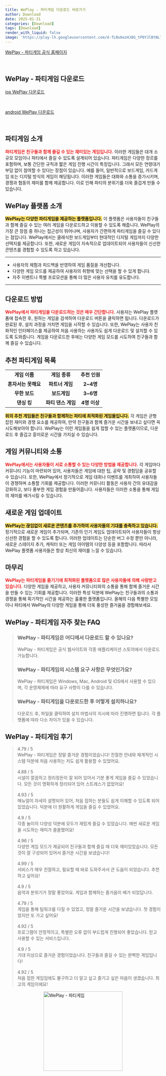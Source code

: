 ```yaml
---
title: WePlay - 파티게임 다운로드 바로가기
author: Download
date: 2025-01-31
categories: [Download]
tags: [Download]
render_with_liquid: false
image: 'https://play-lh.googleusercontent.com/d-fLNv6ezHJ8G_tP0YJlBtNL7NPnT_LYDoU5N432Uo-1YDc_mllFkSPbbr31chqgw7-g=s256-rw'
---
```

<p><a class='click-button' title='WePlay - 파티게임' href='https://weplayapp.com/' rel='nofollow'>WePlay - 파티게임 공식 홈페이지</a></p><br>
<h2 id='WePlay - 파티게임_다운로드'>WePlay - 파티게임 다운로드</h2>
<p><a class="click-button ios" title="WePlay 다운로드" href="https://apps.apple.com/kr/app/weplay-%ED%8C%8C%ED%8B%B0%EA%B2%8C%EC%9E%84/id1619262637" rel="nofollow">ios WePlay 다운로드</a></p><br>
<p><a class="click-button android" title="WePlay 다운로드" href="https://play.google.comhttps://play.google.com/store/apps/details?id=com.wejoy.weplay.kr" rel="nofollow">android WePlay 다운로드</a></p><br>


<h2 id='파티게임 소개'>파티게임 소개</h2>

<p><b><span style="color: #ee2323;">파티게임은 친구들과 함께 즐길 수 있는 재미있는 게임입니다.</span></b> 이러한 게임들은 대개 소규모 모임이나 파티에서 즐길 수 있도록 설계되어 있습니다. 파티게임은 다양한 장르를 포함하며, 보통 간단한 규칙과 짧은 게임 진행 시간이 특징입니다. 그래서 모든 연령대가 부담 없이 참여할 수 있다는 장점이 있습니다. 예를 들어, 일반적으로 보드게임, 카드게임 또는 디지털 방식의 게임이 해당됩니다. 이러한 게임들은 대화와 소통을 증가시키며, 경쟁과 협동의 재미를 함께 제공합니다. 이로 인해 파티의 분위기를 더욱 즐겁게 만들 수 있습니다.</p>

<h2 id='WePlay 플랫폼 소개'>WePlay 플랫폼 소개</h2>

<p><b><span style="background-color: #ffe066;">WePlay는 다양한 파티게임을 제공하는 플랫폼입니다.</span></b> 이 플랫폼은 사용자들이 친구들과 함께 즐길 수 있는 여러 게임을 다운로드하고 이용할 수 있도록 해줍니다. WePlay의 가장 큰 장점 중 하나는 접근성이 뛰어나며, 사용자가 간편하게 파티게임을 즐길 수 있다는 점입니다. WePlay에서는 클래식한 보드게임부터 현대적인 디지털 게임까지 다양한 선택지를 제공합니다. 또한, 새로운 게임이 지속적으로 업데이트되어 사용자들이 신선한 콘텐츠를 경험할 수 있도록 하고 있습니다.</p>

<hr />

<ul>
    <li>사용자의 체험과 피드백을 반영하여 게임 품질을 개선합니다.</li>
    <li>다양한 게임 모드를 제공하여 사용자의 취향에 맞는 선택을 할 수 있게 합니다.</li>
    <li>자주 이벤트나 특별 프로모션을 통해 더 많은 사용자 유치를 유도합니다.</li>
</ul>

<hr />

<h2 id='다운로드 방법'>다운로드 방법</h2>

<p><b><span style="color: #ee2323;">WePlay에서 파티게임을 다운로드하는 것은 매우 간단합니다.</span></b> 사용자는 WePlay 플랫폼에 접속한 후, 원하는 게임을 검색하여 다운로드 버튼을 클릭하면 됩니다. 다운로드가 완료된 후, 설치 과정을 거치면 게임을 시작할 수 있습니다. 또한, WePlay는 사용자 친화적인 인터페이스를 제공하여 처음 사용하는 사용자도 쉽게 다운로드 및 설치할 수 있도록 도와줍니다. 게임을 다운로드한 후에는 다양한 게임 모드를 시도하여 친구들과 함께 즐길 수 있습니다.</p>

<h2 id='추천 파티게임 목록'>추천 파티게임 목록</h2>

<table>
    <tr>
        <td style="text-align: center; height: 17px;"><b>게임 이름</b></td>
        <td style="text-align: center; height: 17px;"><b>게임 종류</b></td>
        <td style="text-align: center; height: 17px;"><b>추천 인원</b></td>
    </tr>
    <tr>
        <td style="text-align: center; height: 17px;"><b>혼자서는 못해요</b></td>
        <td style="text-align: center; height: 17px;"><b>파트너 게임</b></td>
        <td style="text-align: center; height: 17px;"><b>2~4명</b></td>
    </tr>
    <tr>
        <td style="text-align: center; height: 17px;"><b>무한 보드</b></td>
        <td style="text-align: center; height: 17px;"><b>보드게임</b></td>
        <td style="text-align: center; height: 17px;"><b>3~6명</b></td>
    </tr>
    <tr>
        <td style="text-align: center; height: 17px;"><b>댄싱 킹</b></td>
        <td style="text-align: center; height: 17px;"><b>파티 댄스 게임</b></td>
        <td style="text-align: center; height: 17px;"><b>4명 이상</b></td>
    </tr>
</table>

<p><b><span style="background-color: #ffe066;">위의 추천 게임들은 친구들과 함께하는 파티에 최적화된 게임들입니다.</span></b> 각 게임은 균형 잡힌 재미와 경쟁 요소를 제공하여, 만약 친구들과 함께 즐거운 시간을 보내고 싶다면 꼭 시도해보아야 합니다. WePlay는 이런 게임들을 쉽게 접할 수 있는 플랫폼이므로, 다운로드 후 즐겁고 흥미로운 시간을 가지실 수 있습니다.</p>

<h2 id='게임 커뮤니티와 소통'>게임 커뮤니티와 소통</h2>

<p><b><span style="color: #ee2323;">WePlay에서는 사용자들이 서로 소통할 수 있는 다양한 방법을 제공합니다.</span></b> 각 게임마다 커뮤니티 기능이 마련되어 있어, 사용자들은 게임에 대한 팁, 공략 및 경험담을 공유할 수 있습니다. 또한, WePlay에서 정기적으로 게임 대회나 이벤트를 개최하여 사용자들이 경쟁하며 소통할 기회를 제공합니다. 이러한 커뮤니티 활동은 사용자 간의 유대감을 강화하고, 보다 풍부한 게임 경험을 만들어줍니다. 사용자들은 이러한 소통을 통해 게임의 재미를 배가시킬 수 있습니다.</p>

<h2 id='새로운 게임 업데이트'>새로운 게임 업데이트</h2>

<p><b><span style="background-color: #ffe066;">WePlay는 끊임없이 새로운 콘텐츠를 추가하여 사용자들의 기대를 충족하고 있습니다.</span></b> 정기적으로 새로운 게임이 추가되며, 기존의 인기 게임도 업데이트되어 사용자들이 항상 신선한 경험을 할 수 있도록 합니다. 이러한 업데이트는 단순한 버그 수정 뿐만 아니라, 새로운 스테이지 추가, 캐릭터 또는 게임 아이템의 다양성 등을 포함합니다. 따라서 WePlay 플랫폼 사용자들은 항상 최신의 재미를 느낄 수 있습니다.</p>

<h2 id='마무리'>마무리</h2>

<p><b><span style="color: #ee2323;">WePlay는 파티게임을 즐기기에 최적화된 플랫폼으로 많은 사용자들에 의해 사랑받고 있습니다.</span></b> 다양한 게임을 제공하고, 사용자 커뮤니티와의 소통을 통해 함께 즐거운 시간을 만들 수 있는 기회를 제공합니다. 이러한 특성 덕분에 WePlay는 친구들과의 소통과 경쟁을 통해 획기적인 시간을 제공하는 훌륭한 플랫폼입니다. 올해의 다음 특별한 모임이나 파티에서 WePlay의 다양한 게임을 통해 더욱 풍성한 즐거움을 경험해보세요.</p>


<h2 id='WePlay - 파티게임_자주_찾는_FAQ'>WePlay - 파티게임 자주 찾는 FAQ</h2>
<div itemscope="" itemtype="https://schema.org/FAQPage"> <blockquote> <div itemscope="" itemprop="mainEntity" itemtype="https://schema.org/Question"> <h3 itemprop="name">WePlay - 파티게임은 어디에서 다운로드 할 수 있나요?</h3> <div itemscope="" itemprop="acceptedAnswer" itemtype="https://schema.org/Answer"> <span itemprop="text"> <p>WePlay - 파티게임은 공식 웹사이트와 각종 애플리케이션 스토어에서 다운로드 가능합니다.</p> </span> </div> </div> <div itemscope="" itemprop="mainEntity" itemtype="https://schema.org/Question"> <h3 itemprop="name">WePlay - 파티게임의 시스템 요구 사항은 무엇인가요?</h3> <div itemscope="" itemprop="acceptedAnswer" itemtype="https://schema.org/Answer"> <span itemprop="text"> <p>WePlay - 파티게임은 Windows, Mac, Android 및 iOS에서 사용할 수 있으며, 각 운영체제에 따라 요구 사항이 다를 수 있습니다.</p> </span> </div> </div> <div itemscope="" itemprop="mainEntity" itemtype="https://schema.org/Question"> <h3 itemprop="name">WePlay - 파티게임을 다운로드한 후 어떻게 설치하나요?</h3> <div itemscope="" itemprop="acceptedAnswer" itemtype="https://schema.org/Answer"> <span itemprop="text"> <p>다운로드 후, 파일을 클릭하여 설치 마법사의 지시에 따라 진행하면 됩니다. 각 플랫폼에 따라 다소 차이가 있을 수 있습니다.</p> </span> </div> </div> </blockquote> </div>
<h2 id='WePlay - 파티게임_후기'>WePlay - 파티게임 후기</h2>
<div itemscope itemtype="https://schema.org/Product">
  <blockquote>
  <div itemprop="review" itemscope itemtype="https://schema.org/Review">
      <div itemprop="reviewRating" itemscope itemtype="https://schema.org/Rating"> <span itemprop="ratingValue">4.79</span> / <span itemprop="bestRating">5</span> </div>
      <span itemprop="reviewBody">WePlay - 파티게임은 정말 즐거운 경험이었습니다! 친절한 안내와 체계적인 시스템 덕분에 처음 사용하는 저도 쉽게 활용할 수 있었어요.</span>
  </div>
  <br>
  <div itemprop="review" itemscope itemtype="https://schema.org/Review">
      <div itemprop="reviewRating" itemscope itemtype="https://schema.org/Rating"> <span itemprop="ratingValue">4.88</span> / <span itemprop="bestRating">5</span> </div>
      <span itemprop="reviewBody">시설이 깔끔하고 정리정돈이 잘 되어 있어서 기분 좋게 게임을 즐길 수 있었습니다. 모든 것이 명확하게 정리되어 있어 스트레스가 없었어요!</span>
  </div>
  <br>
  <div itemprop="review" itemscope itemtype="https://schema.org/Review">
      <div itemprop="reviewRating" itemscope itemtype="https://schema.org/Rating"> <span itemprop="ratingValue">4.93</span> / <span itemprop="bestRating">5</span> </div>
      <span itemprop="reviewBody">매뉴얼이 자세히 설명되어 있어, 처음 접하는 분들도 쉽게 이해할 수 있도록 되어 있었습니다. 덕분에 더 원활하게 게임을 즐길 수 있었어요.</span>
  </div>
  <br>
  <div itemprop="review" itemscope itemtype="https://schema.org/Review">
      <div itemprop="reviewRating" itemscope itemtype="https://schema.org/Rating"> <span itemprop="ratingValue">4.9</span> / <span itemprop="bestRating">5</span> </div>
      <span itemprop="reviewBody">각종 놀이의 다양성 덕분에 모두가 재밌게 즐길 수 있었습니다. 매번 새로운 게임을 시도하는 재미가 쏠쏠했어요!</span>
  </div>
  <br>
  <div itemprop="review" itemscope itemtype="https://schema.org/Review">
      <div itemprop="reviewRating" itemscope itemtype="https://schema.org/Rating"> <span itemprop="ratingValue">4.96</span> / <span itemprop="bestRating">5</span> </div>
      <span itemprop="reviewBody">다양한 게임 모드가 제공되어 친구들과 함께 즐길 때 더욱 재미있었습니다. 모든 것이 잘 구성되어 있어서 즐거운 시간을 보냈습니다!</span>
  </div>
  <br>
  <div itemprop="review" itemscope itemtype="https://schema.org/Review">
      <div itemprop="reviewRating" itemscope itemtype="https://schema.org/Rating"> <span itemprop="ratingValue">4.99</span> / <span itemprop="bestRating">5</span> </div>
      <span itemprop="reviewBody">서비스가 매우 친절하고, 필요할 때 바로 도와주셔서 큰 도움이 되었습니다. 추천하고 싶어요!</span>
  </div>
  <br>
  <div itemprop="review" itemscope itemtype="https://schema.org/Review">
      <div itemprop="reviewRating" itemscope itemtype="https://schema.org/Rating"> <span itemprop="ratingValue">4.9</span> / <span itemprop="bestRating">5</span> </div>
      <span itemprop="reviewBody">음악과 분위기가 정말 좋았어요. 게임과 함께하는 즐거움이 배가 되었답니다.</span>
  </div>
  <br>
  <div itemprop="review" itemscope itemtype="https://schema.org/Review">
      <div itemprop="reviewRating" itemscope itemtype="https://schema.org/Rating"> <span itemprop="ratingValue">4.79</span> / <span itemprop="bestRating">5</span> </div>
      <span itemprop="reviewBody">게임을 통해 팀워크를 다질 수 있었고, 정말 즐거운 시간을 보냈습니다. 첫 경험이었지만 또 가고 싶어요!</span>
  </div>
  <br>
  <div itemprop="review" itemscope itemtype="https://schema.org/Review">
      <div itemprop="reviewRating" itemscope itemtype="https://schema.org/Rating"> <span itemprop="ratingValue">4.92</span> / <span itemprop="bestRating">5</span> </div>
      <span itemprop="reviewBody">프로그램이 안정적이고, 특별한 오류 없이 부드럽게 진행되어 좋았습니다. 믿고 사용할 수 있는 서비스입니다.</span>
  </div>
  <br>
  <div itemprop="review" itemscope itemtype="https://schema.org/Review">
      <div itemprop="reviewRating" itemscope itemtype="https://schema.org/Rating"> <span itemprop="ratingValue">4.9</span> / <span itemprop="bestRating">5</span> </div>
      <span itemprop="reviewBody">기대 이상으로 즐거운 경험이었습니다. 친구들과 즐길 수 있는 완벽한 게임입니다!</span>
  </div>
  <br>
  <div itemprop="review" itemscope itemtype="https://schema.org/Review">
      <div itemprop="reviewRating" itemscope itemtype="https://schema.org/Rating"> <span itemprop="ratingValue">4.92</span> / <span itemprop="bestRating">5</span> </div>
      <span itemprop="reviewBody">처음 접한 게임임에도 불구하고 더 알고 싶고 즐기고 싶은 마음이 생겼습니다. 최고의 게임이에요!</span>
  </div>
  </blockquote>
</div>
<figure class="image" style="display: flex; justify-content: center; align-items: center; margin: 0;"><img src="https://play-lh.googleusercontent.com/d-fLNv6ezHJ8G_tP0YJlBtNL7NPnT_LYDoU5N432Uo-1YDc_mllFkSPbbr31chqgw7-g=s256-rw" alt="WePlay - 파티게임" width="256" height="256" style="max-width: 100%; height: auto;"></figure>
